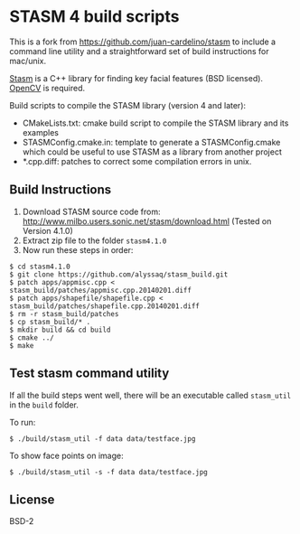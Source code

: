 # STASM 4 build scripts

This is a fork from <https://github.com/juan-cardelino/stasm> to include a command line utility and a straightforward set of build instructions for mac/unix.

[Stasm](<http://www.milbo.users.sonic.net/stasm>) is a C++ library for finding key facial features (BSD licensed). [OpenCV](http://opencv.org/) is required.

Build scripts to compile the STASM library (version 4 and later):

* CMakeLists.txt: cmake build script to compile the STASM library and its examples
* STASMConfig.cmake.in: template to generate a STASMConfig.cmake which could be useful to use STASM as a library from another project
* *.cpp.diff: patches to correct some compilation errors in unix.


## Build Instructions

1. Download STASM source code from: <http://www.milbo.users.sonic.net/stasm/download.html> (Tested on Version 4.1.0)
2. Extract zip file to the folder `stasm4.1.0`
3. Now run these steps in order:

```
$ cd stasm4.1.0
$ git clone https://github.com/alyssaq/stasm_build.git
$ patch apps/appmisc.cpp < stasm_build/patches/appmisc.cpp.20140201.diff
$ patch apps/shapefile/shapefile.cpp < stasm_build/patches/shapefile.cpp.20140201.diff
$ rm -r stasm_build/patches
$ cp stasm_build/* .
$ mkdir build && cd build
$ cmake ../
$ make
```

## Test stasm command utility
If all the build steps went well, there will be an executable called `stasm_util` in the `build` folder.

To run:

    $ ./build/stasm_util -f data data/testface.jpg

To show face points on image:

    $ ./build/stasm_util -s -f data data/testface.jpg


## License
BSD-2